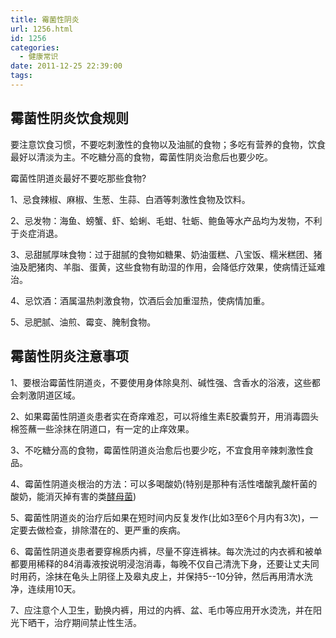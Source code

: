 ```yaml
---
title: 霉菌性阴炎
url: 1256.html
id: 1256
categories:
  - 健康常识
date: 2011-12-25 22:39:00
tags:
---
```


霉菌性阴炎饮食规则
---------

要注意饮食习惯，不要吃刺激性的食物以及油腻的食物；多吃有营养的食物，饮食最好以清淡为主。不吃糖分高的食物，霉菌性阴炎治愈后也要少吃。

霉菌性阴道炎最好不要吃那些食物?

1、忌食辣椒、麻椒、生葱、生蒜、白酒等刺激性食物及饮料。

2、忌发物：海鱼、螃蟹、虾、蛤蜊、毛蚶、牡蛎、鲍鱼等水产品均为发物，不利于炎症消退。

3、忌甜腻厚味食物：过于甜腻的食物如糖果、奶油蛋糕、八宝饭、糯米糕团、猪油及肥猪肉、羊脂、蛋黄，这些食物有助湿的作用，会降低疗效果，使病情迁延难治。

4、忌饮酒：酒属温热刺激食物，饮酒后会加重湿热，使病情加重。

5、忌肥腻、油煎、霉变、腌制食物。

霉菌性阴炎注意事项
---------

1、要根治霉菌性阴道炎，不要使用身体除臭剂、碱性强、含香水的浴液，这些都会刺激阴道区域。

2、如果霉菌性阴道炎患者实在奇痒难忍，可以将维生素E胶囊剪开，用消毒圆头棉签蘸一些涂抹在阴道口，有一定的止痒效果。

3、不吃糖分高的食物，霉菌性阴道炎治愈后也要少吃，不宜食用辛辣刺激性食品。

4、霉菌性阴道炎根治的方法：可以多喝酸奶(特别是那种有活性嗜酸乳酸杆菌的酸奶，能消灭掉有害的类[酵母菌](http://baike.baidu.com/view/35997.htm))

5、霉菌性阴道炎的治疗后如果在短时间内反复发作(比如3至6个月内有3次)，一定要去做检查，排除潜在的、更严重的疾病。

6、霉菌性阴道炎患者要穿棉质内裤，尽量不穿连裤袜。每次洗过的内衣裤和被单都要用稀释的84消毒液按说明浸泡消毒，每晚不仅自己清洗下身，还要让丈夫同时用药，涂抹在龟头上阴径上及皋丸皮上，并保持5--10分钟，然后再用清水洗净，连续用10天。

7、应注意个人卫生，勤换内裤，用过的内裤、盆、毛巾等应用开水烫洗，并在阳光下晒干，治疗期间禁止性生活。
